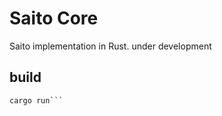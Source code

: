 # Saito Core

Saito implementation in Rust. under development

## build

```cargo build
cargo run```

